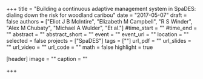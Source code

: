 +++
title = "Building a continuous adaptive management system in SpaDES: dialing down the risk for woodland caribou"
date = "2017-05-07"
draft = false
authors = ["Eliot J B McIntire", "Elizabeth M Campbell", "R S Winder", "Alex M Chubaty", "Michael A Wulder", "Et al."]
#time_start = ""
#time_end = ""
abstract = ""
abstract_short = ""
event = ""
event_url = ""
location = ""
selected = false
projects = ["SpaDES"]
tags = [""]
url_pdf = ""
url_slides = ""
url_video = ""
url_code = ""
math = false
highlight = true

[header]
image = ""
caption = ""

+++

